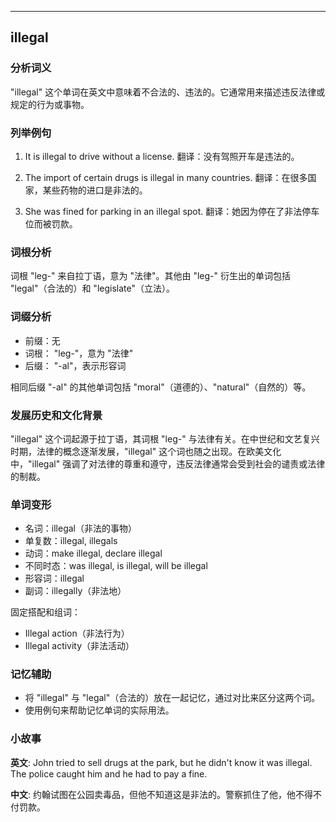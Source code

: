 
---------------
## illegal
### 分析词义
"illegal" 这个单词在英文中意味着不合法的、违法的。它通常用来描述违反法律或规定的行为或事物。

### 列举例句
1. It is illegal to drive without a license.
   翻译：没有驾照开车是违法的。

2. The import of certain drugs is illegal in many countries.
   翻译：在很多国家，某些药物的进口是非法的。

3. She was fined for parking in an illegal spot.
   翻译：她因为停在了非法停车位而被罚款。

### 词根分析
词根 "leg-" 来自拉丁语，意为 "法律"。其他由 "leg-" 衍生出的单词包括 "legal"（合法的）和 "legislate"（立法）。

### 词缀分析
- 前缀：无
- 词根： "leg-"，意为 "法律"
- 后缀： "-al"，表示形容词

相同后缀 "-al" 的其他单词包括 "moral"（道德的）、"natural"（自然的）等。

### 发展历史和文化背景
"illegal" 这个词起源于拉丁语，其词根 "leg-" 与法律有关。在中世纪和文艺复兴时期，法律的概念逐渐发展，"illegal" 这个词也随之出现。在欧美文化中，"illegal" 强调了对法律的尊重和遵守，违反法律通常会受到社会的谴责或法律的制裁。

### 单词变形
- 名词：illegal（非法的事物）
- 单复数：illegal, illegals
- 动词：make illegal, declare illegal
- 不同时态：was illegal, is illegal, will be illegal
- 形容词：illegal
- 副词：illegally（非法地）

固定搭配和组词：
- Illegal action（非法行为）
- Illegal activity（非法活动）

### 记忆辅助
- 将 "illegal" 与 "legal"（合法的）放在一起记忆，通过对比来区分这两个词。
- 使用例句来帮助记忆单词的实际用法。

### 小故事
**英文**:
John tried to sell drugs at the park, but he didn't know it was illegal. The police caught him and he had to pay a fine.

**中文**:
约翰试图在公园卖毒品，但他不知道这是非法的。警察抓住了他，他不得不付罚款。

